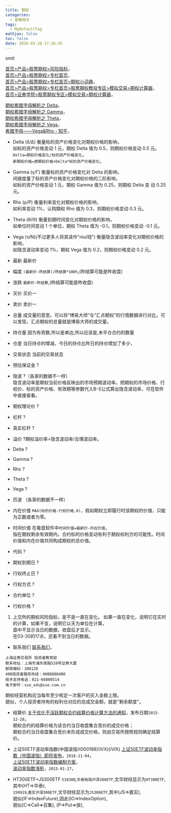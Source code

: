```yaml
---
title: 期权
categories:
  - 金融相关
tags:
  - MyDefaultTag
mathjax: false
toc: false
date: 2020-03-28 17:26:45
---
```

omit
<!--more-->

[首页>产品>股票期权>风险指标](http://www.sse.com.cn/assortment/options/risk/)，  
[首页>产品>股票期权>专栏首页](http://www.sse.com.cn/assortment/options/home/)，  
[首页>产品>股票期权>专栏首页>期权小词典](http://edu.sse.com.cn/col/option/dictionary/)，  
[首页>产品>股票期权>专栏首页>股票期权教投专区>模拟交易>期权计算器](http://edu.sse.com.cn/col/option/calc/)，  
[首页>证券学院>股票期权专区>模拟交易>期权计算器](http://edu.sse.com.cn/col/option/calc/)，  

[期权希腊字母解析之 Delta](https://www.glqh.com/res_base/glqh_com_www/upload/article/file/2017_1/3_30/cl64j0vu6qe7.pdf)，  
[期权希腊字母解析之 Gamma](https://www.glqh.com/res_base/glqh_com_www/upload/article/file/2017_1/3_30/zrjjj0vu7vn5.pdf)，  
[期权希腊字母解析之 Theta](https://www.glqh.com/res_base/glqh_com_www/upload/article/file/2017_1/3_30/ekhaj0vuasc0.pdf)，  
[期权希腊字母解析之 Vega](https://www.glqh.com/res_base/glqh_com_www/upload/article/file/2017_1/3_30/5942j0vu9j38.pdf)，  
[希腊字母——Vega&Rho - 知乎](https://zhuanlan.zhihu.com/p/54001236)，  

* Delta (δ/Δ)
衡量标的资产价格变化对期权价格的影响，  
如标的资产价格变动 1 元，期权 Delta 值为 0.5，则期权价格变动 0.5 元。 
`Delta=期权价格变化/标的资产价格变化`，  
`新期权价格=原期权价格+Delta*标的资产价格变化`，  

* Gamma (γ/Γ)
衡量标的资产价格变化对 Delta 的影响，  
间接度量了标的资产价格变化对期权价格的二阶影响，  
如标的资产价格变动 1 元，期权 Gamma 值为 0.25，则期权 Delta 变 动 0.25 元。  

* Rho (ρ/Ρ)
衡量利率变化对期权价格的影响，  
如利率变动 1%，认购期权 Rho 值为 0.3，则期权价格变动 0.3 元。  

* Theta (θ/Θ)
衡量到期时间变化对期权价格的影响，  
如单位时间变动 1 个单位，期权 Theta 值为 -0.1，则期权价格变动 -0.1 元。  

* Vega (ν/Ν)(不过更多人将其读作"niu/纽")
衡量隐含波动率变化对期权价格的影响，  
如隐含波动率变动 1%，期权 Vega 值为 0.2，则期权价格变动 0.2 元。  




* 最新
最新价
* 幅度
`(最新价-昨结算)/昨结算*100%`,(昨结算可能是昨收盘)
* 涨跌
`最新价-昨结算`,(昨结算可能是昨收盘)
* 买价
买价一
* 卖价
卖价一
* 总量
成交量的意思。可以将“博易大师”与“汇点期权”的行情数据进行对比，可以发现，汇点期权的总量就是博易大师的成交量。
* 持仓量
因为有奇数,所以是单边,所以应该是,未平仓合约的数量
* 仓差
当日持仓的增减，今日的持仓比昨日的持仓增加了多少，
* 交易状态
当前的交易状态
* 预估保证金
?
* 隐波
?（各家的数据不一样）  
隐含波动率是期权当前价格反映出的市场预期波动率。把期权的市场价格、行权价、标的资产价格、有效期等参数代入B-S公式算出隐含波动率，可在软件中直接查看。
* 期权理论价
?
* 杠杆
?
* 真实杠杆
?
* 溢价
?期权溢价率=隐含波动率/合理波动率。
* Delta
?
* Gamma
?
* Rho
?
* Theta
?
* Vega
?
* 历波
（各家的数据不一样）
* 内在价值
`MAX(标的价格-行权价格,0)`，假如期权立即履行时该期权的价值，只能为正数或者为零。
* 时间价值
在看盘软件中`时间价值=最新价-内在价值`，  
指在期权剩余有效期内，合约标的价格变动有利于期权权利方的可能性。时间价值和内在价值共同构成期权的总价值。
* 代码
?
* 期权到期日
?
* 行权终止日
?
* 行权方式
?
* 合约单位
?
* 行权价格
?




1. 上交所的期权风险指标，是不是一直在变化。
如果一直在变化，说明它在实时的计算，如果不变，说明它以天为单位在计算。  
盘中不显示当日的数据，收盘后才显示。  
在03-30的17点，还看不到当日的数据。

* 联系我们
[联系我们](http://edu.sse.com.cn/col/option/contact/)，  
```
上海证券交易所 投资者教育部
联系地址：上海市浦东南路528号证券大厦
邮政编码：200120
400投资者服务热线：4008888400
技术支持电话：021-68800514
电子邮件：sse_edu@sse.com.cn
```
期权经营机构应当每年至少核定一次客户的买入金额上限。  
貌似，个人投资者持有的权利仓对应的总成交金额，就是"剩余额度"。  

* 结算价
[关于优化不活跃期权合约结算价格计算方法的通知](http://www.sse.com.cn/assortment/options/rule/c/c_20160201_4044375.shtml)，发布日期`2015-12-28`，  
期权合约的结算价格为该合约当日收盘集合竞价的成交价格；  
期权合约当日收盘集合竞价未形成成交价格，则由交易所按照规则确定结算价。  

* 上证50ETF波动率指数(中国波指)(000188)(iVX)(iVIX)
[上证50ETF波动率指数（中国波指）即将发布](http://www.sse.com.cn/market/sseindex/diclosure/c/c_20161104_4198915.shtml)，`2016-11-04`，  
[上证50ETF波动率指数编制方案](http://www.sse.com.cn/market/sseindex/diclosure/a/20161104/0a6018beedd95e66133650dda444bbf7.docx)，  
[波动率指数浅析](http://www.sse.com.cn/aboutus/research/research/c/3996099.pdf)，`2015-01-27`，  

* HT300ETF+JS300ETF
`510300`,`华泰柏瑞沪深300ETF`,文华财经显示为`HT300ETF`,其中(HT=>华泰),  
`159919`,`嘉实沪深300ETF`,文华财经显示为`JS300ETF`,其中(JS=>嘉实),  
貌似(IF=>IndexFuture),因此(IO=>IndexOption),  
貌似(C=>Call=>召集), (P=>Put=>放),  
